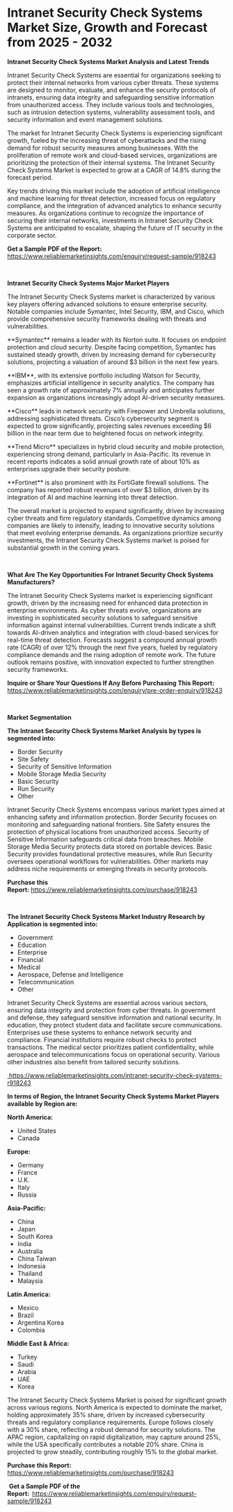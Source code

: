 <p><h1>Intranet Security Check Systems Market Size, Growth and Forecast from 2025 - 2032</h1></p><p><strong>Intranet Security Check Systems Market Analysis and Latest Trends</strong></p>
<p><p>Intranet Security Check Systems are essential for organizations seeking to protect their internal networks from various cyber threats. These systems are designed to monitor, evaluate, and enhance the security protocols of intranets, ensuring data integrity and safeguarding sensitive information from unauthorized access. They include various tools and technologies, such as intrusion detection systems, vulnerability assessment tools, and security information and event management solutions. </p><p>The market for Intranet Security Check Systems is experiencing significant growth, fueled by the increasing threat of cyberattacks and the rising demand for robust security measures among businesses. With the proliferation of remote work and cloud-based services, organizations are prioritizing the protection of their internal systems. The Intranet Security Check Systems Market is expected to grow at a CAGR of 14.8% during the forecast period. </p><p>Key trends driving this market include the adoption of artificial intelligence and machine learning for threat detection, increased focus on regulatory compliance, and the integration of advanced analytics to enhance security measures. As organizations continue to recognize the importance of securing their internal networks, investments in Intranet Security Check Systems are anticipated to escalate, shaping the future of IT security in the corporate sector.</p></p>
<p><strong>Get a Sample PDF of the Report:&nbsp;</strong> <a href="https://www.reliablemarketinsights.com/enquiry/request-sample/918243?utm_campaign=3213&utm_medium=2&utm_source=Github&utm_content=ia&utm_term=18042025&utm_id=intranet-security-check-systems">https://www.reliablemarketinsights.com/enquiry/request-sample/918243</a></p>
<p>&nbsp;</p>
<p><strong>Intranet Security Check Systems Major Market Players</strong></p>
<p><p>The Intranet Security Check Systems market is characterized by various key players offering advanced solutions to ensure enterprise security. Notable companies include Symantec, Intel Security, IBM, and Cisco, which provide comprehensive security frameworks dealing with threats and vulnerabilities.</p><p>**Symantec** remains a leader with its Norton suite. It focuses on endpoint protection and cloud security. Despite facing competition, Symantec has sustained steady growth, driven by increasing demand for cybersecurity solutions, projecting a valuation of around $3 billion in the next few years.</p><p>**IBM**, with its extensive portfolio including Watson for Security, emphasizes artificial intelligence in security analytics. The company has seen a growth rate of approximately 7% annually and anticipates further expansion as organizations increasingly adopt AI-driven security measures.</p><p>**Cisco** leads in network security with Firepower and Umbrella solutions, addressing sophisticated threats. Cisco’s cybersecurity segment is expected to grow significantly, projecting sales revenues exceeding $6 billion in the near term due to heightened focus on network integrity.</p><p>**Trend Micro** specializes in hybrid cloud security and mobile protection, experiencing strong demand, particularly in Asia-Pacific. Its revenue in recent reports indicates a solid annual growth rate of about 10% as enterprises upgrade their security posture.</p><p>**Fortinet** is also prominent with its FortiGate firewall solutions. The company has reported robust revenues of over $3 billion, driven by its integration of AI and machine learning into threat detection.</p><p>The overall market is projected to expand significantly, driven by increasing cyber threats and firm regulatory standards. Competitive dynamics among companies are likely to intensify, leading to innovative security solutions that meet evolving enterprise demands. As organizations prioritize security investments, the Intranet Security Check Systems market is poised for substantial growth in the coming years.</p></p>
<p>&nbsp;</p>
<p><strong>What Are The Key Opportunities For Intranet Security Check Systems Manufacturers?</strong></p>
<p><p>The Intranet Security Check Systems market is experiencing significant growth, driven by the increasing need for enhanced data protection in enterprise environments. As cyber threats evolve, organizations are investing in sophisticated security solutions to safeguard sensitive information against internal vulnerabilities. Current trends indicate a shift towards AI-driven analytics and integration with cloud-based services for real-time threat detection. Forecasts suggest a compound annual growth rate (CAGR) of over 12% through the next five years, fueled by regulatory compliance demands and the rising adoption of remote work. The future outlook remains positive, with innovation expected to further strengthen security frameworks.</p></p>
<p><strong>Inquire or Share Your Questions If Any Before Purchasing This Report:</strong> <a href="https://www.reliablemarketinsights.com/enquiry/pre-order-enquiry/918243?utm_campaign=3213&utm_medium=2&utm_source=Github&utm_content=ia&utm_term=18042025&utm_id=intranet-security-check-systems">https://www.reliablemarketinsights.com/enquiry/pre-order-enquiry/918243</a></p>
<p>&nbsp;</p>
<p><strong>Market Segmentation</strong></p>
<p><strong>The Intranet Security Check Systems Market Analysis by types is segmented into:</strong></p>
<p><ul><li>Border Security</li><li>Site Safety</li><li>Security of Sensitive Information</li><li>Mobile Storage Media Security</li><li>Basic Security</li><li>Run Security</li><li>Other</li></ul></p>
<p><p>Intranet Security Check Systems encompass various market types aimed at enhancing safety and information protection. Border Security focuses on monitoring and safeguarding national frontiers. Site Safety ensures the protection of physical locations from unauthorized access. Security of Sensitive Information safeguards critical data from breaches. Mobile Storage Media Security protects data stored on portable devices. Basic Security provides foundational protective measures, while Run Security oversees operational workflows for vulnerabilities. Other markets may address niche requirements or emerging threats in security protocols.</p></p>
<p><strong>Purchase this Report:&nbsp;</strong><a href="https://www.reliablemarketinsights.com/purchase/918243?utm_campaign=3213&utm_medium=2&utm_source=Github&utm_content=ia&utm_term=18042025&utm_id=intranet-security-check-systems">https://www.reliablemarketinsights.com/purchase/918243</a></p>
<p>&nbsp;</p>
<p><strong>The Intranet Security Check Systems Market Industry Research by Application is segmented into:</strong></p>
<p><ul><li>Government</li><li>Education</li><li>Enterprise</li><li>Financial</li><li>Medical</li><li>Aerospace, Defense and Intelligence</li><li>Telecommunication</li><li>Other</li></ul></p>
<p><p>Intranet Security Check Systems are essential across various sectors, ensuring data integrity and protection from cyber threats. In government and defense, they safeguard sensitive information and national security. In education, they protect student data and facilitate secure communications. Enterprises use these systems to enhance network security and compliance. Financial institutions require robust checks to protect transactions. The medical sector prioritizes patient confidentiality, while aerospace and telecommunications focus on operational security. Various other industries also benefit from tailored security solutions.</p></p>
<p><a href="https://www.reliablemarketinsights.com/intranet-security-check-systems-r918243?utm_campaign=3213&utm_medium=2&utm_source=Github&utm_content=ia&utm_term=18042025&utm_id=intranet-security-check-systems">&nbsp;https://www.reliablemarketinsights.com/intranet-security-check-systems-r918243</a></p>
<p><strong>In terms of Region, the Intranet Security Check Systems Market Players available by Region are:</strong></p>
<p>
    <p> <strong> North America: </strong>
        <ul>
            <li>United States</li>
            <li>Canada</li>
        </ul>
        </p> 
    <p> <strong> Europe: </strong>
        <ul>
            <li>Germany</li>
            <li>France</li>
            <li>U.K.</li>
            <li>Italy</li>
            <li>Russia</li>
        </ul>
        </p> 
    <p> <strong> Asia-Pacific: </strong>
        <ul>
            <li>China</li>
            <li>Japan</li>
            <li>South Korea</li>
            <li>India</li>
            <li>Australia</li>
            <li>China Taiwan</li>
            <li>Indonesia</li>
            <li>Thailand</li>
            <li>Malaysia</li>
        </ul>
        </p> 
    <p> <strong> Latin America: </strong>
        <ul>
            <li>Mexico</li>
            <li>Brazil</li>
            <li>Argentina Korea</li>
            <li>Colombia</li>
        </ul>
        </p> 
    <p> <strong> Middle East & Africa: </strong>
        <ul>
            <li>Turkey</li>
            <li>Saudi</li>
            <li>Arabia</li>
            <li>UAE</li>
            <li>Korea</li>
        </ul>
    </p>
    </p>
<p><p>The Intranet Security Check Systems Market is poised for significant growth across various regions. North America is expected to dominate the market, holding approximately 35% share, driven by increased cybersecurity threats and regulatory compliance requirements. Europe follows closely with a 30% share, reflecting a robust demand for security solutions. The APAC region, capitalizing on rapid digitalization, may capture around 25%, while the USA specifically contributes a notable 20% share. China is projected to grow steadily, contributing roughly 15% to the global market.</p></p>
<p><strong>Purchase this Report: </strong><a href="https://www.reliablemarketinsights.com/purchase/918243?utm_campaign=3213&utm_medium=2&utm_source=Github&utm_content=ia&utm_term=18042025&utm_id=intranet-security-check-systems">https://www.reliablemarketinsights.com/purchase/918243</a></p>
<p>&nbsp;<strong>Get a Sample PDF of the Report:&nbsp;&nbsp;</strong><a href="https://www.reliablemarketinsights.com/enquiry/request-sample/918243?utm_campaign=3213&utm_medium=2&utm_source=Github&utm_content=ia&utm_term=18042025&utm_id=intranet-security-check-systems">https://www.reliablemarketinsights.com/enquiry/request-sample/918243</a></p>
<p><strong></strong></p>
<p><p></p><p></p><p></p></p>
